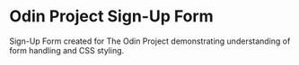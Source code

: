 # Odin Project Sign-Up Form

Sign-Up Form created for The Odin Project demonstrating understanding of form handling and CSS styling.
